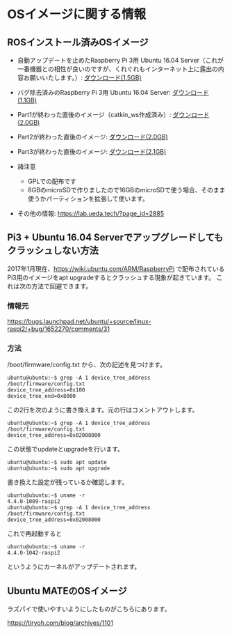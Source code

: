 # OSイメージに関する情報

## ROSインストール済みOSイメージ

* 自動アップデートを止めたRaspberry Pi 3用 Ubuntu 16.04 Server（これが一番機器との相性が良いのですが、くれぐれもインターネット上に露出の内容お願いいたします。）: [ダウンロード(1.5GB)](http://file.ueda.tech/RPIM_BOOK/ubuntu-16.04-preinstalled-server-armhf+raspi3-ros-noupgrade-rtmouse-catkin.img.xz)


* バグ除去済みのRaspberry Pi 3用 Ubuntu 16.04 Server: [ダウンロード(1.1GB)](http://file.ueda.tech/RPIM_BOOK/ubuntu-16.04-preinstalled-server-armhf+raspi3-upgradable.img.xz)
* Part1が終わった直後のイメージ（catkin_ws作成済み）: [ダウンロード(2.0GB)](http://file.ueda.tech/RPIM_BOOK/ubuntu-16.04-raspimouse-ros-book-part1+catkin_ws.img.xz)
* Part2が終わった直後のイメージ: [ダウンロード(2.0GB)](http://file.ueda.tech/RPIM_BOOK/ubuntu-16.04-raspimouse-ros-book-part2.img.xz)
* Part3が終わった直後のイメージ: [ダウンロード(2.1GB)](http://file.ueda.tech/RPIM_BOOK/ubuntu-16.04-raspimouse-ros-book-part3.img.xz)


* 諸注意
    * GPLでの配布です
    * 8GBのmicroSDで作りましたので16GBのmicroSDで使う場合、そのまま使うかパーティションを拡張して使います。

* その他の情報: https://lab.ueda.tech/?page_id=2885

## Pi3 + Ubuntu 16.04 Serverでアップグレードしてもクラッシュしない方法

2017年1月現在、https://wiki.ubuntu.com/ARM/RaspberryPi で配布されているPi3用のイメージをapt upgradeするとクラッシュする現象が起きています。
これは次の方法で回避できます。

### 情報元

https://bugs.launchpad.net/ubuntu/+source/linux-raspi2/+bug/1652270/comments/31

### 方法

/boot/firmware/config.txt から、次の記述を見つけます。
```
ubuntu@ubuntu:~$ grep -A 1 device_tree_address /boot/firmware/config.txt 
device_tree_address=0x100
device_tree_end=0x8000
```
この2行を次のように書き換えます。元の行はコメントアウトします。
```
ubuntu@ubuntu:~$ grep -A 1 device_tree_address /boot/firmware/config.txt 
device_tree_address=0x02008000
```
この状態でupdateとupgradeを行います。

```
ubuntu@ubuntu:~$ sudo apt update
ubuntu@ubuntu:~$ sudo apt upgrade
```
書き換えた設定が残っているか確認します。
```
ubuntu@ubuntu:~$ uname -r
4.4.0-1009-raspi2
ubuntu@ubuntu:~$ grep -A 1 device_tree_address /boot/firmware/config.txt 
device_tree_address=0x02008000
```
これで再起動すると
```
ubuntu@ubuntu:~$ uname -r
4.4.0-1042-raspi2
```
というようにカーネルがアップデートされます。


## Ubuntu MATEのOSイメージ

ラズパイで使いやすいようにしたものがこちらにあります。

https://tiryoh.com/blog/archives/1101

